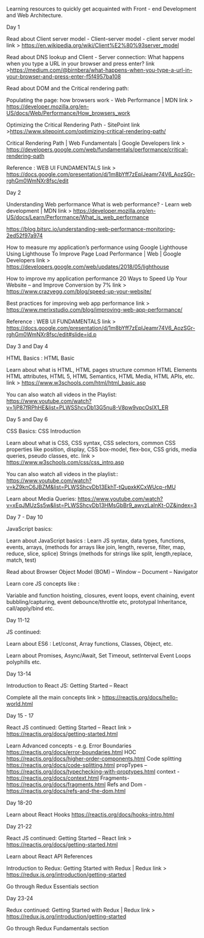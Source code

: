 Learning resources to quickly get acquainted with Front - end Development and Web Architecture.


Day 1

Read about Client server model - Client–server model - client server model 
link > https://en.wikipedia.org/wiki/Client%E2%80%93server_model


Read about DNS lookup and Client - Server connection: What happens when you type a URL in your browser and press enter?
link >https://medium.com/@birnbera/what-happens-when-you-type-a-url-in-your-browser-and-press-enter-f5f4957ba108

Read about DOM and the Critical rendering path:

Populating the page: how browsers work - Web Performance | MDN
link > https://developer.mozilla.org/en-US/docs/Web/Performance/How_browsers_work

Optimizing the Critical Rendering Path - SitePoint
link >https://www.sitepoint.com/optimizing-critical-rendering-path/

Critical Rendering Path | Web Fundamentals | Google Developers
link > https://developers.google.com/web/fundamentals/performance/critical-rendering-path

Reference : WEB UI FUNDAMENTALS
link > https://docs.google.com/presentation/d/1m8bYff7zEplJeamr74V6_AozSGr-rghGm0WmNXr8fsc/edit


Day 2

Understanding Web performance
What is web performance? - Learn web development | MDN
link > https://developer.mozilla.org/en-US/docs/Learn/Performance/What_is_web_performance

https://blog.bitsrc.io/understanding-web-performance-monitoring-2ed52f97a974


How to measure my application’s performance using Google Lighthouse Using Lighthouse To Improve Page Load Performance | Web | Google Developers
link > https://developers.google.com/web/updates/2018/05/lighthouse



How to improve my application performance
20 Ways to Speed Up Your Website – and Improve Conversion by 7%
link > https://www.crazyegg.com/blog/speed-up-your-website/

Best practices for improving web app performance
link > https://www.merixstudio.com/blog/improving-web-app-performance/

Reference : WEB UI FUNDAMENTALS
link > https://docs.google.com/presentation/d/1m8bYff7zEplJeamr74V6_AozSGr-rghGm0WmNXr8fsc/edit#slide=id.p



Day 3 and Day 4

HTML Basics : HTML Basic

Learn about what is HTML, 
HTML pages structure
common HTML Elements
HTML attributes,
HTML 5, 
HTML Semantics, 
HTML Media, 
HTML APIs, etc.
link > https://www.w3schools.com/html/html_basic.asp

You can also watch all videos in the Playlist: https://www.youtube.com/watch?v=1jP87fRPhHE&list=PLWSShcvDb13G5nu8-V8pw9vpcOslX1_ER


Day 5 and Day 6

CSS Basics: CSS Introduction

Learn about what is CSS, 
CSS syntax, 
CSS selectors, 
common CSS properties like position, display, 
CSS box-model, flex-box, CSS grids, 
media queries, 
pseudo classes, etc.
link > https://www.w3schools.com/css/css_intro.asp

You can also watch all videos in the playlist:: https://www.youtube.com/watch?v=kZ9knC6JBZM&list=PLWSShcvDb13EkhT-tQupxkKCxWUcp-rMU

Learn about Media Queries: https://www.youtube.com/watch?v=xEqJMUzSs5w&list=PLWSShcvDb13HMsGbBr9_awvzLaInKt-OZ&index=3





Day 7 - Day 10

JavaScript basics:

Learn about JavaScript basics : 
Learn JS syntax,
data types, 
functions, 
events, 
arrays,  (methods for arrays like join, length, reverse, filter, map, reduce, slice, splice)
Strings  (methods for strings like split, length,replace, match, test)

Read about Browser Object Model (BOM)
– Window
– Document
– Navigator

Learn core JS concepts like : 

Variable and function hoisting, 
closures, 
event loops, 
event chaining, 
event bubbling/capturing, 
event debounce/throttle etc, 
prototypal Inheritance, 
call/apply/bind etc.









Day 11-12

JS continued:

Learn about ES6 : 
Let/const, 
Array functions, 
Classes, 
Object, etc.

Learn about 
Promises,
Async/Await, 
Set Timeout, setInterval
Event Loops
polyphills etc.



Day 13-14

Introduction to React JS: Getting Started – React

Complete all the main concepts
link > https://reactjs.org/docs/hello-world.html


Day 15 - 17

React JS continued: Getting Started – React
link > https://reactjs.org/docs/getting-started.html


Learn Advanced concepts - e.g. 
Error Boundaries https://reactjs.org/docs/error-boundaries.html
HOC https://reactjs.org/docs/higher-order-components.html
Code splitting https://reactjs.org/docs/code-splitting.html
propTypes – https://reactjs.org/docs/typechecking-with-proptypes.html
context - https://reactjs.org/docs/context.html
Fragments- https://reactjs.org/docs/fragments.html
Refs and Dom - https://reactjs.org/docs/refs-and-the-dom.html

Day 18-20

Learn about React Hooks
https://reactjs.org/docs/hooks-intro.html


Day 21-22

React JS continued: Getting Started – React
link > https://reactjs.org/docs/getting-started.html

Learn about React API References


Introduction to Redux: Getting Started with Redux | Redux
link > https://redux.js.org/introduction/getting-started

Go through Redux Essentials section



Day 23-24


Redux continued: Getting Started with Redux | Redux
link > https://redux.js.org/introduction/getting-started

Go through Redux Fundamentals section
